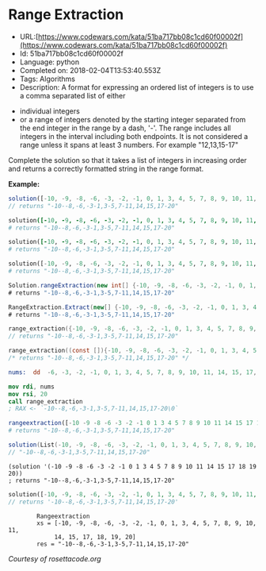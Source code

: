 # Range Extraction

 - URL:[https://www.codewars.com/kata/51ba717bb08c1cd60f00002f](https://www.codewars.com/kata/51ba717bb08c1cd60f00002f)
 - Id: 51ba717bb08c1cd60f00002f
 - Language: python
 - Completed on: 2018-02-04T13:53:40.553Z
 - Tags: Algorithms
 - Description:
A format for expressing an ordered list of integers is to use a comma separated list of either

* individual integers
* or a range of integers denoted by the starting integer separated from the end integer in the range by a dash, '-'. The range includes all integers in the interval including both endpoints.  It is not considered a range unless it spans at least 3 numbers. For example "12,13,15-17"

Complete the solution  so that it takes a list of integers in increasing order and returns a correctly formatted string in the range format. 

**Example:**

```javascript
solution([-10, -9, -8, -6, -3, -2, -1, 0, 1, 3, 4, 5, 7, 8, 9, 10, 11, 14, 15, 17, 18, 19, 20]);
// returns "-10--8,-6,-3-1,3-5,7-11,14,15,17-20"
```

```coffeescript
solution([-10, -9, -8, -6, -3, -2, -1, 0, 1, 3, 4, 5, 7, 8, 9, 10, 11, 14, 15, 17, 18, 19, 20])
# returns "-10--8,-6,-3-1,3-5,7-11,14,15,17-20"
```

```ruby
solution([-10, -9, -8, -6, -3, -2, -1, 0, 1, 3, 4, 5, 7, 8, 9, 10, 11, 14, 15, 17, 18, 19, 20])
# returns "-10--8,-6,-3-1,3-5,7-11,14,15,17-20"
```

```python
solution([-10, -9, -8, -6, -3, -2, -1, 0, 1, 3, 4, 5, 7, 8, 9, 10, 11, 14, 15, 17, 18, 19, 20])
# returns "-10--8,-6,-3-1,3-5,7-11,14,15,17-20"
```

```java
Solution.rangeExtraction(new int[] {-10, -9, -8, -6, -3, -2, -1, 0, 1, 3, 4, 5, 7, 8, 9, 10, 11, 14, 15, 17, 18, 19, 20})
# returns "-10--8,-6,-3-1,3-5,7-11,14,15,17-20"
```

```C#
RangeExtraction.Extract(new[] {-10, -9, -8, -6, -3, -2, -1, 0, 1, 3, 4, 5, 7, 8, 9, 10, 11, 14, 15, 17, 18, 19, 20});
# returns "-10--8,-6,-3-1,3-5,7-11,14,15,17-20"
```
```cpp
range_extraction({-10, -9, -8, -6, -3, -2, -1, 0, 1, 3, 4, 5, 7, 8, 9, 10, 11, 14, 15, 17, 18, 19, 20});
// returns "-10--8,-6,-3-1,3-5,7-11,14,15,17-20"
```
```c
range_extraction((const []){-10, -9, -8, -6, -3, -2, -1, 0, 1, 3, 4, 5, 7, 8, 9, 10, 11, 14, 15, 17, 18, 19, 20}, 20);
/* returns "-10--8,-6,-3-1,3-5,7-11,14,15,17-20" */
```
```nasm
nums:  dd  -6, -3, -2, -1, 0, 1, 3, 4, 5, 7, 8, 9, 10, 11, 14, 15, 17, 18, 19, 20

mov rdi, nums
mov rsi, 20
call range_extraction
; RAX <- `-10--8,-6,-3-1,3-5,7-11,14,15,17-20\0`
```
```julia
rangeextraction([-10 -9 -8 -6 -3 -2 -1 0 1 3 4 5 7 8 9 10 11 14 15 17 18 19 20])
# returns "-10--8,-6,-3-1,3-5,7-11,14,15,17-20"
```

```scala
solution(List(-10, -9, -8, -6, -3, -2, -1, 0, 1, 3, 4, 5, 7, 8, 9, 10, 11, 14, 15, 17, 18, 19, 20))
// "-10--8,-6,-3-1,3-5,7-11,14,15,17-20"
```

```racket
(solution '(-10 -9 -8 -6 -3 -2 -1 0 1 3 4 5 7 8 9 10 11 14 15 17 18 19 20))
; returns "-10--8,-6,-3-1,3-5,7-11,14,15,17-20"
```

```php
solution([-10, -9, -8, -6, -3, -2, -1, 0, 1, 3, 4, 5, 7, 8, 9, 10, 11, 14, 15, 17, 18, 19, 20])
// returns '-10--8,-6,-3-1,3-5,7-11,14,15,17-20'
```

```cobol
        Rangeextraction
        xs = [-10, -9, -8, -6, -3, -2, -1, 0, 1, 3, 4, 5, 7, 8, 9, 10, 11, 
             14, 15, 17, 18, 19, 20]
        res = "-10--8,-6,-3-1,3-5,7-11,14,15,17-20"
```

*Courtesy of rosettacode.org*


